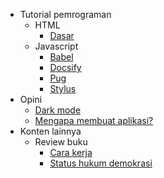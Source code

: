 - Tutorial pemrograman
  - HTML
    - [Dasar](/html/ "Dasar HTML")
  - Javascript
    - [Babel](/javascript/babel)
    - [Docsify](/javascript/docsify)
    - [Pug](/javascript/pug)
    - [Stylus](/javascript/stylus)
- Opini
  - [Dark mode](/opini/dark-mode)
  - [Mengapa membuat aplikasi?](/opini/mengapa-aplikasi)
- Konten lainnya
  - Review buku
    - [Cara kerja](/buku/cara-kerja)
    - [Status hukum demokrasi](/buku/status-hukum-demokrasi)